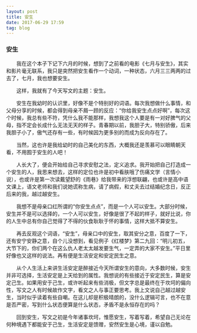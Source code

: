 ```yaml
---
layout: post
title: 安生
date: 2017-06-29 17:59
tag: blog
---
```


### 安生

​　　我在这个本子下记下六月的时候，想到了之前看的电影《七月与安生》，其实和影片毫无联系，我只是突然把安生看作一个动词，一种状态，六月三三两两的过去了，七月，我也想要安生。

​　　这样，我就有了今天写文的主题：安生。

​　　安生在我幼时的认识里，好像不是个特别好的词语。每次我想做什么事情，和父母分享的时候，都会得到母亲不屑一顾的反应：“你给我安生点点好啊”，每次这个时候，我总有些不符，凭什么我不能那样，我想我这个人要是有一对好脾气的父母，指不定会长成什么无法无天的样子。青春期以前，我胆子大，特别骄傲，后来我胆子小了，傲气还存有一些，有时候因为更多别的而成为反向存在了。

​　　当然，这也许是我给幼时的自己美化的东西，大概我还是羡慕可以眼睛朝天看，不用囿于安生的人吧！

​　　人长大了，便会开始给自己寻求安慰之法，定义追求。我开始把自己打造成一个安生的人，我思来想去，这样的定位也许是初中看肤哦了伤痛文学（言情小说），也或许是第一次读戴望舒的《雨巷》给我带来的浮想联翩，也或许是高中语文课上，语文老师和我们说她谎称生病，请了病假，和丈夫去过结婚纪念日，反正后来的我，越过越安生。

​　　我想不是母亲口红所谓的“你安生点点”，而是一个人可以安生。大部分时候，安生并不是可以选择的，一个人可以安生，好像是很了不起的样子，就好比说，你的人生中总有你自己觉得了不得的伙食耿耿于怀的事情，这样大抵不算安生。

​　　再去反观这个词语，“安生”，母亲口中的安生，取其安分之意，百度了一下，还有安宁安静之意，自个儿没想到，看见例子《红楼梦》第二九回：“明儿初五，大节下的，你们两个在这么仇人老太太越发要生气，一定弄的大家不安生。”平日里好像也又这样的说法。再有便是生活安定和安定民生之意。

​　　从个人生活上来讲生活安定是醉接近今天所谓安生的意向，大多数时候，安生并非可选择，生活安定是上天给到的属性。我想说的有些接近于安定民生，算是安定己生。如果用安于己生，或许听起来有些消极，但文字总是最终在于坎坷的偏向性，写文之人有时候故作文字，看文之人与事正要思考。我上文说自己越过越安生，当时似乎读着有些自嘲。在这儿却是积极晴朗的，没什么逻辑可言，也不在意是否严密，写到什么状态便算是什么状态，矛盾不是永恒存在的吗？

​　　回到安生，写文之初是今年诸事坎坷，惟愿安生，写着写着，希望自己无论在何种境遇下都能安于己生，生活安定是馈赠，安然安生是心境，谨以自勉。
